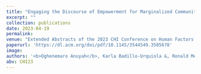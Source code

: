 ```yaml
---
title: "Engaging the Discourse of Empowerment for Marginalized Communities Through Research and Design Participation"
excerpt: ""
collection: publications
date: 2023-04-19
permalink:
venue: "Extended Abstracts of the 2023 CHI Conference on Human Factors in Computing Systems (CHI '23)."
paperurl: 'https://dl.acm.org/doi/pdf/10.1145/3544549.3585678'
image:
authors: '<b>Oghenemaro Anuyah</b>, Karla Badillo-Urquiola &, Ronald Metoyer.'
abv: CHI23
---
```

